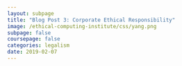 ```yaml
---
layout: subpage
title: "Blog Post 3: Corporate Ethical Responsibility"
image: /ethical-computing-institute/css/yang.png
subpage: false
coursepage: false
categories: legalism
date: 2019-02-07
---
```

<link rel="stylesheet" href="/ethical-computing-institute/css/legalist.css">
